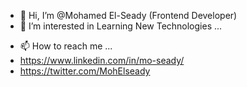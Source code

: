 - 👋 Hi, I’m @Mohamed El-Seady (Frontend Developer)
- 👀 I’m interested in Learning New Technologies ...
<!-- - 🌱 I’m currently learning React JS -->
- 📫 How to reach me ...
- https://www.linkedin.com/in/mo-seady/
- https://twitter.com/MohElseady

<!---
Mandela95/Mandela95 is a ✨ special ✨ repository because its `README.md` (this file) appears on your GitHub profile.
You can click the Preview link to take a look at your changes.
--->
